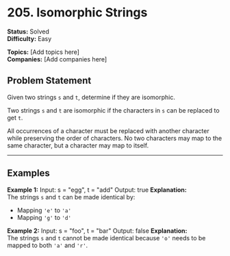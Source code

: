 # 205. Isomorphic Strings

**Status:** Solved  
**Difficulty:** Easy  

**Topics:** [Add topics here]  
**Companies:** [Add companies here]  

## Problem Statement
Given two strings `s` and `t`, determine if they are isomorphic.  

Two strings `s` and `t` are isomorphic if the characters in `s` can be replaced to get `t`.  

All occurrences of a character must be replaced with another character while preserving the order of characters. No two characters may map to the same character, but a character may map to itself.

---

## Examples

**Example 1:**
Input: s = "egg", t = "add"
Output: true
**Explanation:**  
The strings `s` and `t` can be made identical by:  
- Mapping `'e'` to `'a'`  
- Mapping `'g'` to `'d'`  

**Example 2:**
Input: s = "foo", t = "bar"
Output: false
**Explanation:**  
The strings `s` and `t` cannot be made identical because `'o'` needs to be mapped to both `'a'` and `'r'`.
